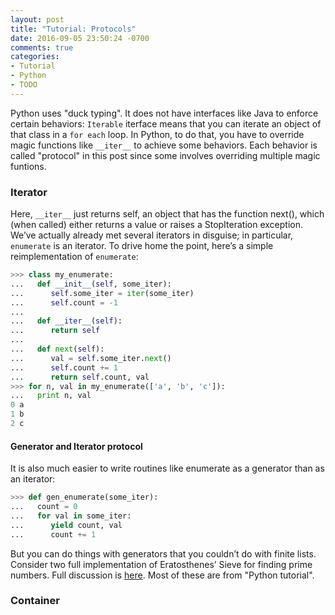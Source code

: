 ```yaml
---
layout: post
title: "Tutorial: Protocols"
date: 2016-09-05 23:50:24 -0700
comments: true
categories: 
- Tutorial
- Python
- TODO
---
```


Python uses "duck typing". 
It does not have interfaces like Java to enforce certain behaviors: 
`Iterable` iterface means that you can iterate an object of that class in a `for each` loop.
In Python, to do that, you have to override magic functions like `__iter__` to achieve some behaviors.
Each behavior is called "protocol" in this post since some involves overriding multiple magic funtions.

<!-- Reference:
Evernote: "OOP in Python"
-->

<!--more-->

### Iterator

Here, `__iter__` just returns self, an object that has the function next(), which (when called) either returns a value or raises a StopIteration exception.
We’ve actually already met several iterators in disguise; in particular, `enumerate` is an iterator. 
To drive home the point, here’s a simple reimplementation of `enumerate`:

``` python Implement enumerator() as iterator
>>> class my_enumerate:
...   def __init__(self, some_iter):
...      self.some_iter = iter(some_iter)
...      self.count = -1
...
...   def __iter__(self):
...      return self
...
...   def next(self):
...      val = self.some_iter.next()
...      self.count += 1
...      return self.count, val
>>> for n, val in my_enumerate(['a', 'b', 'c']):
...   print n, val
0 a
1 b
2 c
```

#### Generator and Iterator protocol

It is also much easier to write routines like enumerate as a generator than as an iterator:

``` python Implement enumerate() using generator
>>> def gen_enumerate(some_iter):
...   count = 0
...   for val in some_iter:
...      yield count, val
...      count += 1
```

But you can do things with generators that you couldn’t do with finite lists. 
Consider two full implementation of Eratosthenes’ Sieve for finding prime numbers. 
Full discussion is [here](http://intermediate-and-advanced-software-carpentry.readthedocs.io/en/latest/idiomatic-python.html). 
Most of these are from "Python tutorial".

### Container

